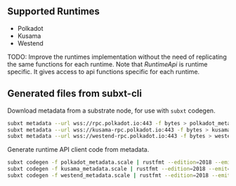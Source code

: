 ## Supported Runtimes
  - Polkadot
  - Kusama
  - Westend

TODO: Improve the runtimes implementation without the need of replicating the same functions for each runtime. Note that *RuntimeApi* is runtime specific. It gives access to api functions specific for each runtime. 

## Generated files from subxt-cli 

Download metadata from a substrate node, for use with `subxt` codegen.

```bash
subxt metadata --url wss://rpc.polkadot.io:443 -f bytes > polkadot_metadata.scale
subxt metadata --url wss://kusama-rpc.polkadot.io:443 -f bytes > kusama_metadata.scale
subxt metadata --url wss://westend-rpc.polkadot.io:443 -f bytes > westend_metadata.scale
```

Generate runtime API client code from metadata.

```bash
subxt codegen -f polkadot_metadata.scale | rustfmt --edition=2018 --emit=stdout > polkadot_runtime.rs
subxt codegen -f kusama_metadata.scale | rustfmt --edition=2018 --emit=stdout > kusama_runtime.rs
subxt codegen -f westend_metadata.scale | rustfmt --edition=2018 --emit=stdout > westend_runtime.rs
```
